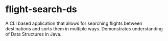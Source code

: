 # flight-search-ds
A CLI based application that allows for searching flights between destinations and sorts them in multiple ways. Demonstrates understanding of Data Structures in Java.
